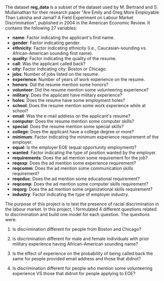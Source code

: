 The dataset **reg_data** is a subset of the dataset used by M. Bertrand and S. Mullainathan for their research paper "Are Emily and Greg More Employable Than Lakisha and Jamal? A Field Experiment on Labour Market Discrimination", published in 2004 in the American Economic Review. It contains the following 27 variables:

* **name**: Factor indicating the applicant's first name.
* **gender**: Factor indicating gender.
* **ethnicity**: Factor indicating ethnicity (i.e., Caucasian-sounding vs. African-American sounding first name).
* **quality**: Factor indicating the quality of the resume.
* **call**: Was the applicant called back?
* **city**: Factor indicating city: Boston or Chicago.
* **jobs**: Number of jobs listed on the resume.
* **experience**: Number of years of work experience on the resume.
* **honors**: Did the resume mention some honors?
* **volunteer**: Did the resume mention some volunteering experience?
* **military**: Does the applicant have military experience?
* **holes**: Does the resume have some employment holes?
* **school**: Does the resume mention some work experience while at school?
* **email**: Was the e-mail address on the applicant's resume?
* **computer**: Does the resume mention some computer skills?
* **special**: Does the resume mention some special skills?
* **college**: Does the applicant have a college degree or more?
* **minimum**: Factor indicating the minimum experience requirement of the employer.
* **equal**: Is the employer EOE (equal opportunity employment)?
* **wanted**: Factor indicating the type of position wanted by the employer.
* **requirements**: Does the ad mention some requirement for the job?
* **reqexp**: Does the ad mention some experience requirement?
* **reqcomm**: Does the ad mention some communication skills requirement?
* **reqeduc**: Does the ad mention some educational requirement?
* **reqcomp**: Does the ad mention some computer skills requirement?
* **reqorg**: Does the ad mention some organizational skills requirement?
* **industry**: Factor indicating the type of employer industry.

The purpose of this project is to test the presence of racial discrimination in the labour market. In this project, I formulated 4 different questions related to discrimination and build one model for each question. The questions were:

1. Is discrimination different for people from Boston and Chicago?

2. Is discrimination different for male and female individuals with prior military experience having African-American sounding name?

3. Is the effect of experience on the probability of being called back the same for people provided email address and those that didnot?

4. Is discrimination different for people who mention some volunteering experience VS those that didnot for people applying to EOE?
